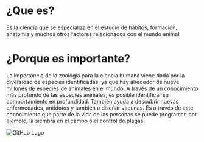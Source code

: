 # ¿Que es?
Es la ciencia que se especializa en el estudio de hábitos, formación, anatomía y muchos otros factores relacionados con el mundo animal.
# ¿Porque es importante? 
La importancia de la zoología para la ciencia humana viene dada por la diversidad de especies identificadas, ya que hay alrededor de nueve millones de especies de animales en el mundo.
A través de un conocimiento más profundo de las especies animales, es posible identificar su comportamiento en profundidad. También ayuda a descubrir nuevas enfermedades, antídotos y también a diseñar vacunas. Es a través de este conocimiento que parte de la vida de las personas se puede programar, por ejemplo, la siembra en el campo o el control de plagas.

![GitHub Logo](https://1.bp.blogspot.com/-xegxiMktf7g/WIdu6l2v8mI/AAAAAAAAAOE/9CsaKvYZ3Pk2V9IpB8ZJmahQj4yPJRLNwCLcB/s750/Zoologia.jpg)





